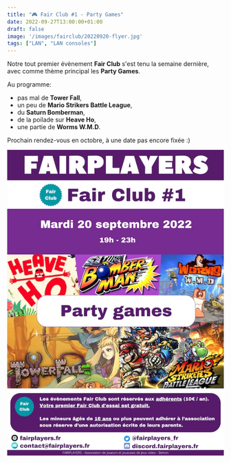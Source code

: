 ```yaml
---
title: "🎮 Fair Club #1 - Party Games"
date: 2022-09-27T13:00:00+01:00
draft: false
image: '/images/fairclub/20220920-flyer.jpg'
tags: ["LAN", "LAN consoles"]
---
```


Notre tout premier évènement **Fair Club** s'est tenu la semaine dernière, avec comme thème principal les **Party Games**.

Au programme:

- pas mal de **Tower Fall**,
- un peu de **Mario Strikers Battle League**,
- du **Saturn Bomberman**,
- de la poilade sur **Heave Ho**,
- une partie de **Worms W.M.D**.

Prochain rendez-vous en octobre, à une date pas encore fixée :)

![Flyer](/images/fairclub/20220920-flyer.jpg)
